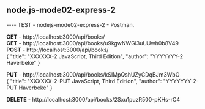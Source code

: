 ## node.js-mode02-express-2

----   TEST - nodejs-mode02-express-2 -  Postman.

**GET** - http://localhost:3000/api/books/  
**GET** - http://localhost:3000/api/books/u9kgwNWGi3uUUwh0b8V49  
**POST** -  http://localhost:3000/api/books/  
{
    "title": "XXXXXX-2 JavaScript, Third Edition",
    "author": "YYYYYYY-2 Haverbeke"
}

**PUT** -  http://localhost:3000/api/books/kSIMpQshUZyCDqBJm3WbO  
{
    "title": "XXXXXX-2-PUT JavaScript, Third Edition",
    "author": "YYYYYYY-2-PUT Haverbeke"
}

**DELETE** - http://localhost:3000/api/books/2Sxu1puzR500-pKHs-rC4

